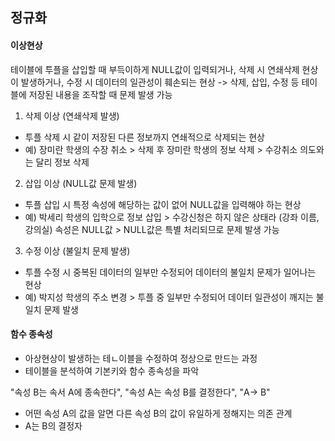 ## 정규화

#### 이상현상

테이블에 투플을 삽입할 때 부득이하게 NULL값이 입력되거나, 삭제 시 연쇄삭제 현상이 발생하거나, 수정 시 데이터의 일관성이 훼손되는 현상
-> 삭제, 삽입, 수정 등 테이블에 저장된 내용을 조작할 때 문제 발생 가능

1. 삭제 이상 (연쇄삭제 발생)
- 투플 삭제 시 같이 저장된 다른 정보까지 연쇄적으로 삭제되는 현상
- 예) 장미란 학생의 수장 취소 > 삭제 후 장미란 학생의 정보 삭제 > 수강취소 의도와는 달리 정보 삭제

2. 삽입 이상 (NULL값 문제 발생)
- 투플 삽입 시 특정 속성에 해당하는 값이 없어 NULL값을 입력해야 하는 현상
- 예) 박세리 학생의 입학으로 정보 삽입 > 수강신청은 하지 않은 상태라 (강좌 이름, 강의실) 속성은 NULL값 > NULL값은 특별 처리되므로 문제 발생 가능

3. 수정 이상 (불일치 문제 발생)
- 투플 수정 시 중복된 데이터의 일부만 수정되어 데이터의 불일치 문제가 일어나는 현상
- 예) 박지성 학생의 주소 변경 > 투플 중 일부만 수정되어 데이터 일관성이 깨지는 불일치 문제 발생

#### 함수 종속성

- 아상현상이 발생하는 테ㄴ이블을 수정하여 정상으로 만드는 과정
- 테이블을 분석하여 기본키와 함수 종속성을 파악

"속성 B는 속서 A에 종속한다", "속성 A는 속성 B를 결정한다", "A-> B"
- 어떤 속성 A의 값을 알면 다른 속성 B의 값이 유일하게 정해지는 의존 관계
- A는 B의 결정자
